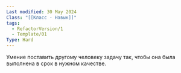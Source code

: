 ```yaml
---
Last modified: 30 May 2024
Class: "[[Класс - Навык]]"
tags:
  - RefactorVersion/1
  - Template/01
Type: Hard
---
```

Умение поставить другому человеку задачу так, чтобы она была выполнена в срок в нужном качестве.

